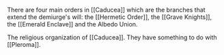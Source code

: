 There are four main orders in [[Caducea]] which are the branches that extend the demiurge's will: the [[Hermetic Order]], the [[Grave Knights]], the [[Emerald Enclave]] and the Albedo Union.

The religious organization of [[Caducea]]. They have something to do with [[Pleroma]].